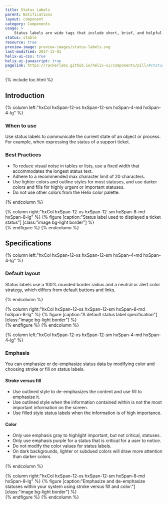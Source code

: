 ```yaml
---
title: Status Labels
parent: Notifications
layout: component
category: Components
usage: >
    Status labels are wide tags that include short, brief, and helpful text communication regarding the progress of our users' accounts.
status: stable
resource: true
preview-image: preview-images/status-labels.svg
last-modified: 2017-12-01
helix-ui-css: true
helix-ui-javascript: true
pagelink: https://rackerlabs.github.io/helix-ui/components/pill/#status-pill
---
```


{% include toc.html %}

## Introduction

<section class="static-section" markdown="1">

<div class="hxRow"  markdown="1">
{% column left:"hxCol hxSpan-12-xs hxSpan-12-sm hxSpan-4-md hxSpan-4-lg" %}

### When to use
Use status labels to communicate the current state of an object or process. For example, when expressing the status of a support ticket.

### Best Practices

- To reduce visual noise in tables or lists, use a fixed width that accommodates the longest status text.
- Adhere to a recommended max character limit of 20 characters.
- Use lighter colors and outline styles for most statuses, and use darker colors and fills for highly urgent or important statuses.
- Do not use other colors from the Helix color palette.


{% endcolumn %}

{% column right:"hxCol hxSpan-12-xs hxSpan-12-sm hxSpan-8-md hxSpan-8-lg" %}
{% figure [caption:"Status label used to displayed a ticket status"] [class:"image bg-light border"] %}
<embed src="{{site.url}}/assets/images/components/notifications/status-labels/status-labels-hero.png" width="1440"/>
{% endfigure %}
{% endcolumn %}
</div>

</section>

## Specifications

<section class="static-section" markdown="1">

<div class="hxRow"  markdown="1">
{% column left:"hxCol hxSpan-12-xs hxSpan-12-sm hxSpan-4-md hxSpan-4-lg" %}

### Default layout

Status labels use a 100% rounded border radius and a neutral or alert color strategy, which differs from default buttons and links.

{% endcolumn %}

{% column right:"hxCol hxSpan-12-xs hxSpan-12-sm hxSpan-8-md hxSpan-8-lg" %}
{% figure [caption:"A default status label specification"] [class:"image bg-light border"] %}
<embed src="{{site.url}}/assets/images/components/notifications/status-labels/status-labels-default.png" width="499"/>
{% endfigure %}
{% endcolumn %}
</div>

</section>

<section class="static-section" markdown="1">

<div class="hxRow"  markdown="1">
{% column left:"hxCol hxSpan-12-xs hxSpan-12-sm hxSpan-4-md hxSpan-4-lg" %}

### Emphasis

You can emphasize or de-emphasize status data by modifying color and choosing stroke or fill on status labels.

#### Stroke versus fill

- Use outlined style to de-emphasizes the content and use fill to emphasize it.
- Use outlined style when the information contained within is not the most important information on the screen.
- Use filled style status labels when the information is of high importance.


#### Color

- Only use emphasis gray to highlight important, but not critical, statuses.
- Only use emphasis purple for a status that is critical for a user to notice.
- Do not modify the color values for status labels.
- On dark backgrounds, lighter or subdued colors will draw more attention than darker colors.

{% endcolumn %}

{% column right:"hxCol hxSpan-12-xs hxSpan-12-sm hxSpan-8-md hxSpan-8-lg" %}
{% figure [caption:"Emphasize and de-emphasize statuses within your system using stroke versus fill and color."] [class:"image bg-light border"] %}
<embed src="{{site.url}}/assets/images/components/notifications/status-labels/status-labels-variations.png" width="499"/>
{% endfigure %}
{% endcolumn %}
</div>

</section>

<!-- Section is commented out as the following designs are not finalized

## Variations

<section class="static-section" markdown="1">

<div class="hxRow"  markdown="1">
{% column left:"hxCol hxSpan-12-xs hxSpan-12-sm hxSpan-4-md hxSpan-4-lg" %}

### Health status labels

Use Health Status Labels when describing the health of a system or device or when communicating a discrete severity level.
not meet the following criteria, do not use Health Status Labels.

{% endcolumn %}

{% column right:"hxCol hxSpan-12-xs hxSpan-12-sm hxSpan-8-md hxSpan-8-lg" %}
{% figure [caption:"Example: Monitoring Status Labels could be used within Encore for 3rd party cloud"] [class:"image bg-light border"] %}
<embed src="{{site.url}}/assets/images/components/notifications/status-labels/status-labels-variations.png" width="499"/>
{% endfigure %}
{% endcolumn %}
</div>

</section>

<section class="static-section" markdown="1">

<div class="hxRow"  markdown="1">
{% column left:"hxCol hxSpan-12-xs hxSpan-12-sm hxSpan-4-md hxSpan-4-lg" %}

### Alternate status labels

Alternatively, use Status Labels that include dot monitoring indicators with legacy and dark interfaces where this might be more appropriate.

{% endcolumn %}

{% column right:"hxCol hxSpan-12-xs hxSpan-12-sm hxSpan-8-md hxSpan-8-lg" %}
{% figure [caption:"Example: Monitoring Status Labels could be used within Encore for 3rd party cloud"] [class:"image bg-light border"] %}
<embed src="{{site.url}}/assets/images/components/notifications/status-labels/status-labels-variations.png" width="499"/>
{% endfigure %}
{% endcolumn %}
</div>

</section> -->
